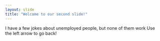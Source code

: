 ```yaml
---
layout: slide
title: "Welcome to our second slide!"
---
```

I have a few jokes about unemployed people, but none of them work
Use the left arrow to go back!
